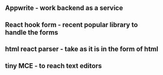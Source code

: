 ## Appwrite - work backend as a service
## React hook form - recent popular library to handle the forms
## html react parser - take as it is in the form of html
## tiny MCE - to reach text editors
